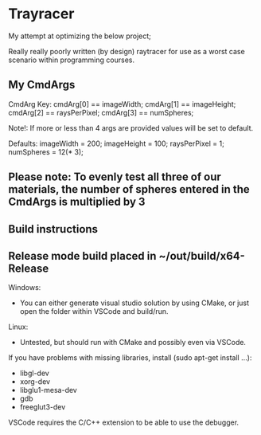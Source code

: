 # Trayracer

My attempt at optimizing the below project;

Really really poorly written (by design) raytracer for use as a worst case scenario within programming courses.


## My CmdArgs

CmdArg Key:
	cmdArg[0] == imageWidth;
	cmdArg[1] == imageHeight;
	cmdArg[2] == raysPerPixel;
	cmdArg[3] == numSpheres;

Note!: If more or less than 4 args are provided values will be set to default.

Defaults:
		imageWidth = 200;
		imageHeight = 100;
		raysPerPixel = 1;
		numSpheres = 12(* 3);
## Please note: To evenly test all three of our materials, the number of spheres entered in the CmdArgs is multiplied by 3

## Build instructions
## Release mode build placed in ~/out/build/x64-Release 

Windows:

* You can either generate visual studio solution by using CMake, or just open the folder within VSCode and build/run.

Linux:

* Untested, but should run with CMake and possibly even via VSCode.

If you have problems with missing libraries, install (sudo apt-get install ...):
* libgl-dev
* xorg-dev
* libglu1-mesa-dev
* gdb
* freeglut3-dev

VSCode requires the C/C++ extension to be able to use the debugger.
